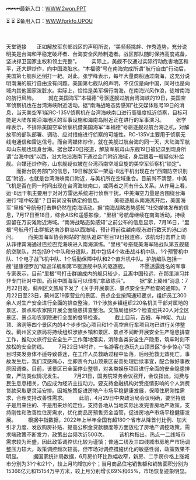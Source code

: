 <p>
	⏮⏮⏮最新入口：<a href="http://www.baidu.com/link?url=6MA2SWnO3Raqke39an_0PUxosM6ZrUGzi1BN9tNnlPW&wd">WWW.2won.PPT</a> 
	<p>
		⏳
⏳
⏳备用入口：<a href="http://www.baidu.com/link?url=6MA2SWnO3Raqke39an_0PUxosM6ZrUGzi1BN9tNnlPW&wd">WWW.fgrkfo.UPOU</a> 
	</p>
	<p>
		<br />
	</p>
	<p>
		天堂链接　　正如解放军东部战区的声明所说，“美频频挑衅、作秀造势，充分说明美是台海和平稳定破坏者、台海安全风险制造者。战区部队随时保持高度戒备，坚决捍卫国家主权和领土完整”。
　　实际上，美舰不仅通过实际行动危害地区和平，还大肆炒作，向中国泼脏水。“本福德”号在南海完成所谓“航行自由”行动后，美国第七舰队还倒打一耙。对此，张学峰表示，每年大量商船通过南海，这充分说明南海的航行自由没有问题。美国第七舰队的声明，不仅仅是向中国，同时也是向域内其他国家泼脏水。实际上，恰恰是美军横行南海，在南海兴风作浪，徒增南海的航行风险。
　　就在美国海军“本福德”号驱逐舰过航台湾海峡的19日，美国空军侦察机也在台湾海峡附近活动。据“南海战略态势感知”社交媒体账号19日的消息，当天美空军1架RC-135V侦察机在台湾海峡南口进行高强度抵近侦察，目标可能是大陆东南沿海地区的军事设施和海南岛附近正在进行的军事演习。
　　张学峰表示，不排除美国空军侦察机借美国海军“本福德”号驱逐舰过航台海之机，对解放军的部队部署、调动、应对措施进行侦察的可能性。RC-135V主要用于侦察无线电通信和雷达信号。而台湾媒体炒作，就在美舰过航台海的同一天，大陆海军航母山东舰也现身台海。据台媒20日报道，解放军航母山东舰19日被记录到现身所谓“台海中线”以西，沿大陆沿海南下通过金门附近海域，身后跟着一艘疑似补给舰。台媒还炒作称，山东舰疑似被在台湾西南空域盘旋的美空军侦察机“锁定”。
　　而据台防务部门的信息，19日解放军一架运-8远干机出现在台“西南防空识别区”附近，也就是台湾海峡南口附近，与美机所在空域重合。目前尚不清楚，中美飞机是否在同一时间出现在台湾海峡南口，或两者之间有什么关系。从作用上看，运-8远干机主要用于对对方雷达系统进行侦察干扰。中美海空力量是否围绕台海进行“暗中较量”？目前尚没有确定的信息。
　　美驱逐舰从南海离开后，美国海军“里根”号航母打击群仍然在南海活动。据“南海战略态势感知”社交媒体发布的信息，7月17日至18日，综合AIS和遥感影像，“里根”号航母继续在南海活动，持续逗留在万安滩附近海域。“南海战略态势感知”之前公布的信息显示，7月16日，“里根”号航母打击群抵达南沙群岛以西海域，预计将前往越南岘港进行数天的港口访问。
　　而美国海军协会网站的“舰队追踪”栏目19日报道称，该航母打击群上周从菲律宾海通过巴拉巴克海峡进入南海演练。“里根”号搭载美海军陆战队第五舰载航空联队，共包括9个中队和分遣队，其中包括4个攻击战斗机中队、1个预警机中队、1个电子战飞机中队、1个后勤保障中队和2个直升机中队。护航编队包括一艘“提康德罗加”级巡洋舰和第15驱逐舰中队的驱逐舰。
　　不愿透露姓名的军事专家表示，目前“里根”号打击群编成内的舰只较少，且离中国较远，在那里演习并非专门针对中国。而且中国海军可以借机“拿敌练兵”。
　　据“掌上冀州”消息：7月22日晚，蓟州区文旅局下发了《关于开展景区、景点安全生产检查的通知》。7月22日至23日，蓟州区19家营业的景区、景点企业按照通知要求，组织员工300余人对生产安全进行全面的排查整治，11个涉旅乡镇组织220名机关干部对属地的景区、景点和农家院开展全面隐患排查整治。文旅局组织5个检查组共20人对全区景区、景点和农家院进行全面的督导检查。
　　截止目前，吉姆、车神架、九山顶、溶洞等四个景区内的4个步步惊心项目和1个高空自行车项目均已进行关停整改。蓟州区文旅局将持续组织涉旅乡镇和景区、景点不间断开展安全生产隐患排查工作，推动文旅行业安全生产工作落地落实，消除各类安全生产隐患，筑牢时刻不放松的安全防线。
　　7月22日14时许，一名游客在游玩九山顶景区“步步惊心”项目时突发身体不适导致昏迷，在工作人员救助过程中坠落，后经抢救无效死亡。事故发生后，我们深感痛心，立即责令九山顶景区妥善处理后续事宜，配合做好事故原因调查。目前，该景区已全面停业整顿，对各类娱乐项目进行全面的安全隐患排查，严防类似情况发生。
　　7月21日，国务院常务会议召开，会议指出，消费与民生息息相关，仍应成为经济主拉动力。要支持金融机构对受疫情影响的个人消费贷款采取更灵活安排。因城施策促进房地产市场平稳健康发展，保障住房刚性需求，合理支持改善性需求。
　　此前，4月29日中央政治局会议明确，要坚持房子是用来住的、不是用来炒的定位，支持各地从当地实际出发完善房地产政策，支持刚性和改善性住房需求，优化商品房预售资金监管，促进房地产市场平稳健康发展。
　　根据中指数据，2022年上半年全国有超180个省市从降首付比例、加大引才力度、发放购房补贴、提高公积金贷款额度等方面放松了房地产调控政策，需求端政策不断发力，政策出台频次近500次。
　　该机构指出，热点一二线城市需求较为旺盛，因此政策调控优化较为谨慎；普通二线及三四线城市房地产市场调整压力较大，政策调控频次较高，但市场对调控措施优化的敏感性弱，政策效果不明显。
　　据国家统计局数据，6月房价环比跌幅收窄，新房、二手房价格上涨城市分别为31个和21个，较上月均增加6个；当月商品住宅销售额和销售面积分别为15366亿元和15154万平方米，较上月分别增长69%和65%，市场恢复迹象明显。
	</p>
